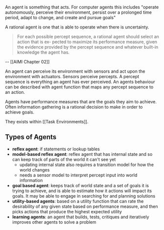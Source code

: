 An agent is something that acts.  For computer agents this includes "operate autonomously, perceive their environment, persist over a prolonged time period, adapt to change, and create and pursue goals"

A rational agent is one that is able to operate when there is uncertainty.

> For each possible percept sequence, a rational agent should select an action that is ex- pected to maximize its performance measure, given the evidence provided by the percept sequence and whatever built-in knowledge the agent has.

-- [[AIMI Chapter 02]]

An agent can perceive its environment with sensors and act upon the environment with actuators. Sensors perceive percepts. A percept sequence is everything an agent has ever perceived.  An agents behaviour can be described with agent function that maps any percept sequence to an action.

Agents have performance measures that are the goals they aim to achieve.  Often information gathering is a rational decision to make in order to achieve goals.

They exists within [[Task Environments]].

## Types of Agents

- **reflex agent**: if statements or lookup tables
- **model-based reflex agent**: reflex agent that has internal state and so can keep track of parts of the world it can't see yet
	- updating internal state also requires a transition model for how the world changes
	- needs a sensor model to interpret percept input into world information
- **goal based agent**: keeps track of world state and a set of goals it is trying to achieve, and is able to estimate how it actions will impact its goals. It may be able to engage in searching for and planning solutions 
- **utility-based agents**: based on a utility function that can rate the desirability of any given state based on performance measure, and then picks actions that produce the highest expected utility
- **learning agents**: an agent that builds, tests, critiques and iteratively improves other agents to solve a problem